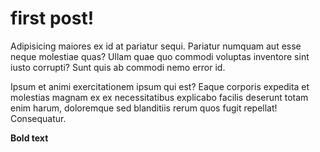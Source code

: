 # first post!

Adipisicing maiores ex id at pariatur sequi. Pariatur numquam aut esse neque molestiae quas? Ullam quae quo commodi voluptas inventore sint iusto corrupti? Sunt quis ab commodi nemo error id.

Ipsum et animi exercitationem ipsum qui est? Eaque corporis expedita et molestias magnam ex ex necessitatibus explicabo facilis deserunt totam enim harum, doloremque sed blanditiis rerum quos fugit repellat! Consequatur.

**Bold text**
